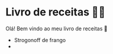 # Livro de receitas :woman_cook:

Olá! Bem vindo ao meu livro de receitas :wave:

- Strogonoff de frango
- 